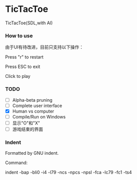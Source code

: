 # TicTacToe
TicTacToe(SDL,with AI)
### How to use
由于UI有待改进，目前只支持以下操作：

Press "r" to restart

Press ESC to exit

Click to play

### TODO
- [ ] Alpha-beta pruning
- [ ] Complete user interface
- [x] Human vs computer
- [ ] Compile/Run on Windows
- [ ] 显示"O"和"X"
- [ ] 游戏结束的界面

### Indent
Formatted by GNU indent.

Command:

indent -bap -bli0 -i4 -l79 -ncs -npcs -npsl -fca -lc79 -fc1 -ts4
